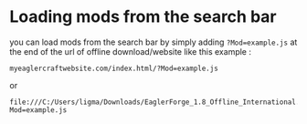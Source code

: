 # Loading mods from the search bar
you can load mods from the search bar by simply adding `?Mod=example.js` at the end of the url of offline download/website like this example :
```
myeaglercraftwebsite.com/index.html/?Mod=example.js
```

or

```
file:///C:/Users/ligma/Downloads/EaglerForge_1.8_Offline_International.html.html/?Mod=example.js
```
